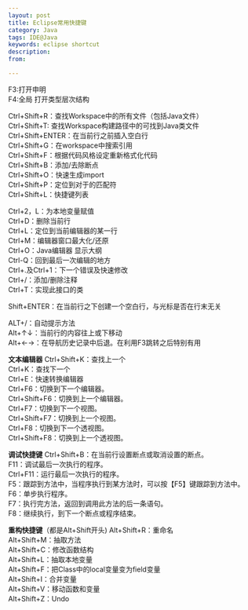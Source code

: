 ```yaml
---
layout: post
title: Eclipse常用快捷键
category: Java
tags: IDE@Java
keywords: eclipse shortcut
description: 
from: 

---
```

F3:打开申明  
F4:全局 打开类型层次结构  

Ctrl+Shift+R：查找Workspace中的所有文件（包括Java文件）  
Ctrl+Shift+T: 查找Workspace构建路径中的可找到Java类文件  
Ctrl+Shift+ENTER：在当前行之前插入空白行  
Ctrl+Shift+G：在workspace中搜索引用  
Ctrl+Shift+F：根据代码风格设定重新格式化代码  
Ctrl+Shift+B：添加/去除断点  
Ctrl+Shift+O：快速生成import  
Ctrl+Shift+P：定位到对于的匹配符  
Ctrl+Shift+L：快捷键列表  

Ctrl+2，L：为本地变量赋值  
Ctrl+D：删除当前行  
Ctrl+L：定位到当前编辑器的某一行  
Ctrl+M：编辑器窗口最大化/还原  
Ctrl+O：Java编辑器 显示大纲  
Ctrl-Q：回到最后一次编辑的地方  
Ctrl+.及Ctrl+1：下一个错误及快速修改  
Ctrl+/：添加/删除注释  
Ctrl+T：实现此接口的类  

Shift+ENTER：在当前行之下创建一个空白行，与光标是否在行末无关

ALT+/：自动提示方法  
Alt+↑↓：当前行的内容往上或下移动  
Alt+←→：在导航历史记录中后退。在利用F3跳转之后特别有用  

**文本编辑器**
Ctrl+Shift+K：查找上一个  
Ctrl+K：查找下一个  
Ctrl+E：快速转换编辑器  
Ctrl+F6：切换到下一个编辑器。  
Ctrl+Shift+F6：切换到上一个编辑器。  
Ctrl+F7：切换到下一个视图。  
Ctrl+Shift+F7：切换到上一个视图。  
Ctrl+F8：切换到下一个透视图。  
Ctrl+Shift+F8：切换到上一个透视图。  

**调试快捷键**
Ctrl+Shift+B：在当前行设置断点或取消设置的断点。  
F11：调试最后一次执行的程序。  
Ctrl+F11：运行最后一次执行的程序。  
F5：跟踪到方法中，当程序执行到某方法时，可以按【F5】键跟踪到方法中。  
F6：单步执行程序。  
F7：执行完方法，返回到调用此方法的后一条语句。  
F8：继续执行，到下一个断点或程序结束。  

**重构快捷键**（都是Alt+Shift开头)
Alt+Shift+R：重命名  
Alt+Shift+M：抽取方法  
Alt+Shift+C：修改函数结构  
Alt+Shift+L：抽取本地变量  
Alt+Shift+F：把Class中的local变量变为field变量  
Alt+Shift+I：合并变量  
Alt+Shift+V：移动函数和变量  
Alt+Shift+Z：Undo  